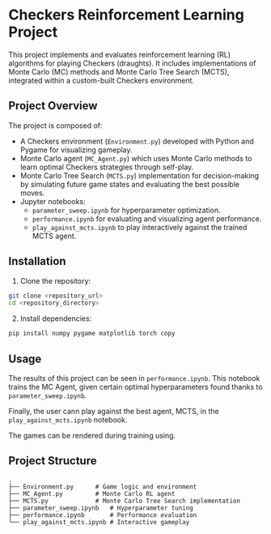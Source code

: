 # Checkers Reinforcement Learning Project

This project implements and evaluates reinforcement learning (RL) algorithms for playing Checkers (draughts). It includes implementations of Monte Carlo (MC) methods and Monte Carlo Tree Search (MCTS), integrated within a custom-built Checkers environment.

## Project Overview

The project is composed of:

- A Checkers environment (`Environment.py`) developed with Python and Pygame for visualizing gameplay.
- Monte Carlo agent (`MC_Agent.py`) which uses Monte Carlo methods to learn optimal Checkers strategies through self-play.
- Monte Carlo Tree Search (`MCTS.py`) implementation for decision-making by simulating future game states and evaluating the best possible moves.
- Jupyter notebooks:
  - `parameter_sweep.ipynb` for hyperparameter optimization.
  - `performance.ipynb` for evaluating and visualizing agent performance.
  - `play_against_mcts.ipynb` to play interactively against the trained MCTS agent.

## Installation

1. Clone the repository:
```bash
git clone <repository_url>
cd <repository_directory>
```

2. Install dependencies:
```bash
pip install numpy pygame matplotlib torch copy
```

## Usage

The results of this project can be seen in `performance.ipynb`. This notebook trains the MC Agent, given certain optimal hyperparameters found thanks to `parameter_sweep.ipynb`.

Finally, the user cann play against the best agent, MCTS, in the  `play_against_mcts.ipynb` notebook.

The games can be rendered during training using. 

## Project Structure
```
.
├── Environment.py      # Game logic and environment
├── MC_Agent.py         # Monte Carlo RL agent
├── MCTS.py             # Monte Carlo Tree Search implementation
├── parameter_sweep.ipynb   # Hyperparameter tuning
├── performance.ipynb       # Performance evaluation
└── play_against_mcts.ipynb # Interactive gameplay
```
